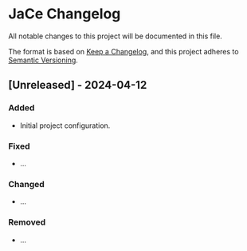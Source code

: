# JaCe Changelog

All notable changes to this project will be documented in this file.

The format is based on [Keep a Changelog](https://keepachangelog.com/en/1.1.0/),
and this project adheres to [Semantic Versioning](https://semver.org/spec/v2.0.0.html).

## \[Unreleased\] - 2024-04-12

### Added

- Initial project configuration.

### Fixed

- ...

### Changed

- ...

### Removed

- ...
